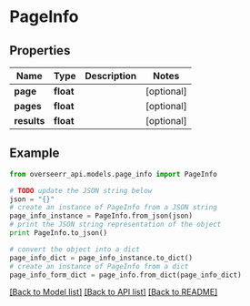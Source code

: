 # PageInfo


## Properties
Name | Type | Description | Notes
------------ | ------------- | ------------- | -------------
**page** | **float** |  | [optional] 
**pages** | **float** |  | [optional] 
**results** | **float** |  | [optional] 

## Example

```python
from overseerr_api.models.page_info import PageInfo

# TODO update the JSON string below
json = "{}"
# create an instance of PageInfo from a JSON string
page_info_instance = PageInfo.from_json(json)
# print the JSON string representation of the object
print PageInfo.to_json()

# convert the object into a dict
page_info_dict = page_info_instance.to_dict()
# create an instance of PageInfo from a dict
page_info_form_dict = page_info.from_dict(page_info_dict)
```
[[Back to Model list]](../README.md#documentation-for-models) [[Back to API list]](../README.md#documentation-for-api-endpoints) [[Back to README]](../README.md)


